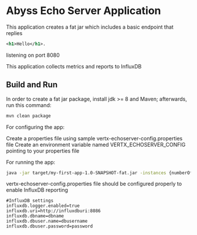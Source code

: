 # Abyss Echo Server Application

This application creates a fat jar which includes a basic endpoint that replies 
``` xml
<h1>Hello</h1>.
```
listening on port 8080

This application collects metrics and reports to InfluxDB


## Build and Run
In order to create a fat jar package, install jdk >= 8 and Maven; afterwards, run this command:

```bash
mvn clean package
```

For configuring the app:

Create a properties file using sample vertx-echoserver-config.properties file
Create an environment variable named VERTX_ECHOSERVER_CONFIG pointing to your properties file

For running the app:

```bash
java -jar target/my-first-app-1.0-SNAPSHOT-fat.jar -instances {numberOfInstance}
```

vertx-echoserver-config.properties file should be configured properly to enable InfluxDB reporting 

```properties
#InfluxDB settings
influxdb.logger.enabled=true
influxdb.uri=http://influxdburi:8086
influxdb.dbname=dbname
influxdb.dbuser.name=dbusername
influxdb.dbuser.password=password
```
